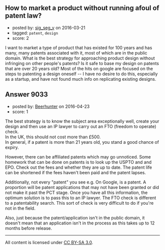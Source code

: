 ## How to market a product without running afoul of patent law?

- posted by: [sig_seg_v](https://stackexchange.com/users/4843880/sig-seg-v) on 2016-03-21
- tagged: `patent`, `design`
- score: 2

I want to market a type of product that has existed for 100 years and has many, many patents associated with it, most of which are in the public domain. What is the best strategy for approaching product design without infringing on other people's patents? Is it safe to base my design on patents that are over 20 years old? Most of the hits on google are focused on the steps to patenting a design oneself -- I have no desire to do this, especially as a startup, and have not found much info on replicating existing designs.


## Answer 9033

- posted by: [Beerhunter](https://stackexchange.com/users/6411469/beerhunter) on 2016-04-23
- score: 1

The best strategy is to know the subject area exceptionally well, create your design and then use an IP lawyer to carry out an FTO (freedom to operate)  check.<br /> 
In the UK, this should not cost more than £500.<br /> 
In general, if a patent is more than 21 years old, you stand a good chance of expiry. 

However,  there can be affiliated patents which may go unnoticed. Some homework that can be done on patents is to look up the USPTO and and EPO.  Check out the fees and whether they are up to date. The patent life can be shortened if the fees haven't been paid and the patent lapses.

Additionally,  not every "patent" you see e.g. On Google,  is a patent. A proportion will be patent applications that may not have been granted or did not make it past the PCT stage. Once you have all this information,  the optimum solution is to pass this to an IP lawyer. The FTO check is different to a patentability search. This sort of check is very difficult to do if you're not in the field.
 
Also, just because the patent/application isn't in the public domain,  it doesn't mean that an application isn't in the process as this takes up to 12 months before release. 



---

All content is licensed under [CC BY-SA 3.0](https://creativecommons.org/licenses/by-sa/3.0/).
